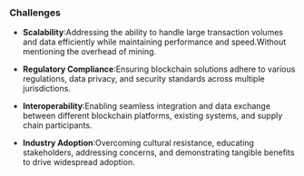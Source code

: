 ### Challenges

- **Scalability**:Addressing the ability to handle large transaction volumes and data efficiently while maintaining performance and speed.Without mentioning the overhead of mining.

- **Regulatory Compliance**:Ensuring blockchain solutions adhere to various regulations, data privacy, and security standards across multiple jurisdictions.

- **Interoperability**:Enabling seamless integration and data exchange between different blockchain platforms, existing systems, and supply chain participants.

- **Industry Adoption**:Overcoming cultural resistance, educating stakeholders, addressing concerns, and demonstrating tangible benefits to drive widespread adoption.